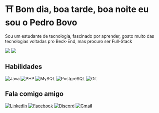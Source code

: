 # ⛩ Bom dia, boa tarde, boa noite eu sou o Pedro Bovo

Sou um estudante de tecnologia, fascinado por aprender, gosto muito das tecnologias voltadas pro Beck-End, mas procuro ser Full-Stack 
<div>
  <img heigth="180em" src="https://github-readme-stats.vercel.app/api?username=PedroBovo&theme=dark&show_icons=true&text_color=FFF"> 
  <img heigth="180em" src="https://github-readme-stats-git-masterrstaa-rickstaa.vercel.app/api/top-langs/?username=PedroBovo&theme=dark&layout=compact&text_color=FFF"> 
</div>

## Habilidades

![Java](https://img.shields.io/badge/java-red.svg?style=for-the-badge&logo=openjdk&logoColor=000) 	![PHP](https://img.shields.io/badge/PHP-777BB4?style=for-the-badge&logo=php&logoColor=white) ![MySQL](https://img.shields.io/badge/MySQL-3670A0?style=for-the-badge&logo=mysql&logoColor=000) ![PostgreSQL](https://img.shields.io/badge/PostgreSQL-000?style=for-the-badge&logo=postgresql) 	![Git](https://img.shields.io/badge/GIT-E44C30?style=for-the-badge&logo=git&logoColor=white)


## Fala comigo amigo

[![LinkedIn](https://img.shields.io/badge/LinkedIn-0077B5?style=for-the-badge&logo=linkedin&logoColor=white)](https://www.linkedin.com/in/pedro-henrique-bovo-rodrigues-092393291/) [![Facebook](https://img.shields.io/badge/Facebook-1877F2?style=for-the-badge&logo=facebook&logoColor=white)](https://www.facebook.com/pedrohenrique.bovorodrigues) 	[![Discord](https://img.shields.io/badge/Discord-7289DA?style=for-the-badge&logo=discord&logoColor=white)](https://discord.com/channels/@bovotech) [![Gmail](https://img.shields.io/badge/Gmail-333333?style=for-the-badge&logo=gmail&logoColor=red)](mailto:pedrobovo123@gmail.com)

